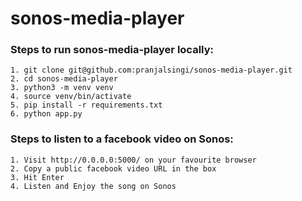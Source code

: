 # sonos-media-player

### Steps to run sonos-media-player locally:
```
1. git clone git@github.com:pranjalsingi/sonos-media-player.git
2. cd sonos-media-player
3. python3 -m venv venv
4. source venv/bin/activate
5. pip install -r requirements.txt
6. python app.py
```

### Steps to listen to a facebook video on Sonos:
```
1. Visit http://0.0.0.0:5000/ on your favourite browser
2. Copy a public facebook video URL in the box
3. Hit Enter
4. Listen and Enjoy the song on Sonos
```
